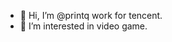 - 👋 Hi, I’m @printq work for tencent.
- 👀 I’m interested in video game.

<!---
printq/printq is a ✨ special ✨ repository because its `README.md` (this file) appears on your GitHub profile.
You can click the Preview link to take a look at your changes.
--->
